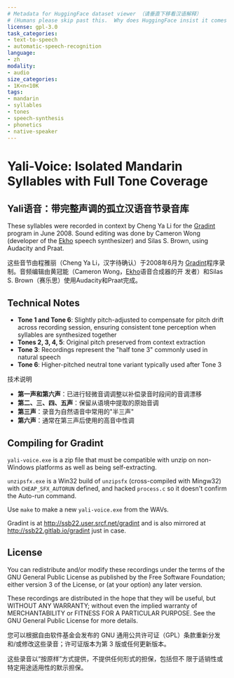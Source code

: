 ```yaml
---
# Metadata for HuggingFace dataset viewer （请垂直下移看汉语解释）
# (Humans please skip past this.  Why does HuggingFace insist it comes first?...)
license: gpl-3.0
task_categories:
- text-to-speech
- automatic-speech-recognition
language:
- zh
modality:
- audio
size_categories:
- 1K<n<10K
tags:
- mandarin
- syllables
- tones
- speech-synthesis
- phonetics
- native-speaker
---
```


# Yali-Voice: Isolated Mandarin Syllables with Full Tone Coverage
## Yali语音：带完整声调的孤立汉语音节录音库

These syllables were recorded in context by
Cheng Ya Li for the [Gradint](../gradint) program
in June 2008.  Sound editing was done by Cameron Wong
(developer of the [Ekho](https://github.com/hgneng/ekho)
speech synthesizer) and Silas S. Brown, using
Audacity and Praat.

这些音节由程雅丽（Cheng Ya Li，汉字待确认）于2008年6月为
[Gradint](../gradint)程序录制。音频编辑由黄冠能（Cameron
Wong，[Ekho](https://github.com/hgneng/ekho)语音合成器的开
发者）和Silas S. Brown（赛乐思）使用Audacity和Praat完成。

## Technical Notes
- **Tone 1 and Tone 6**: Slightly pitch-adjusted to
  compensate for pitch drift across recording session,
  ensuring consistent tone perception when syllables are
  synthesized together
- **Tones 2, 3, 4, 5**: Original pitch preserved from
  context extraction
- **Tone 3**: Recordings represent the "half tone 3"
  commonly used in natural speech
- **Tone 6**: Higher-pitched neutral tone variant
  typically used after Tone 3

技术说明
- **第一声和第六声**：已进行轻微音调调整以补偿录音时段间的音调漂移
- **第二、三、四、五声**：保留从语境中提取的原始音调
- **第三声**：录音为自然语音中常用的"半三声"
- **第六声**：通常在第三声后使用的高音中性调

## Compiling for Gradint

`yali-voice.exe` is a zip file that must be
compatible with unzip on non-Windows platforms
as well as being self-extracting.

`unzipsfx.exe` is a Win32 build of `unzipsfx`
(cross-compiled with Mingw32) with
`CHEAP_SFX_AUTORUN` defined, and hacked
`process.c` so it doesn't confirm the Auto-run
command.

Use `make` to make a new `yali-voice.exe` from the WAVs.

Gradint is at http://ssb22.user.srcf.net/gradint
and is also mirrored at http://ssb22.gitlab.io/gradint just in case.

## License
You can redistribute and/or modify these recordings under the terms of
the GNU General Public License as published by the Free Software
Foundation; either version 3 of the License, or (at your option) any
later version.

These recordings are distributed in the hope that they will be useful,
but WITHOUT ANY WARRANTY; without even the implied warranty of
MERCHANTABILITY or FITNESS FOR A PARTICULAR PURPOSE.  See the GNU
General Public License for more details.

您可以根据自由软件基金会发布的 GNU 通用公共许可证（GPL）条款重新分发和/或修改这些录音；许可证版本为第 3 版或任何更新版本。 

这些录音以“按原样”方式提供，不提供任何形式的担保，包括但不
限于适销性或特定用途适用性的默示担保。
